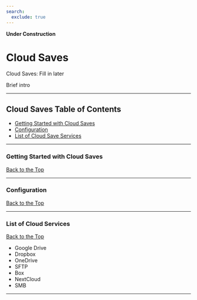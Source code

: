 ```yaml
---
search:
  exclude: true
---
```


**Under Construction**

# Cloud Saves

Cloud Saves: Fill in later

Brief intro

***

## Cloud Saves Table of Contents

- [Getting Started with Cloud Saves](#getting-started-with-cloud-saves)
- [Configuration](#configuration)
- [List of Cloud Save Services](#list-of-cloud-save-services)

***

### Getting Started with Cloud Saves
[Back to the Top](https://github.com/dragoonDorise/EmuDeck/wiki/emudeck-application/steamos/cloud-saves#cloud-saves-table-of-contents)

***

### Configuration
[Back to the Top](https://github.com/dragoonDorise/EmuDeck/wiki/emudeck-application/steamos/cloud-saves#cloud-saves-table-of-contents)

***

### List of Cloud Services
[Back to the Top](https://github.com/dragoonDorise/EmuDeck/wiki/emudeck-application/steamos/cloud-saves#cloud-saves-table-of-contents)

- Google Drive
- Dropbox
- OneDrive
- SFTP
- Box
- NextCloud
- SMB

***

